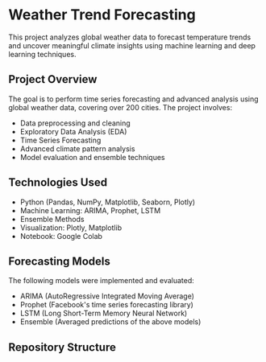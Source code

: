 # Weather Trend Forecasting

This project analyzes global weather data to forecast temperature trends and uncover meaningful climate insights using machine learning and deep learning techniques.

## Project Overview

The goal is to perform time series forecasting and advanced analysis using global weather data, covering over 200 cities. The project involves:

- Data preprocessing and cleaning  
- Exploratory Data Analysis (EDA)  
- Time Series Forecasting  
- Advanced climate pattern analysis  
- Model evaluation and ensemble techniques  

## Technologies Used

- Python (Pandas, NumPy, Matplotlib, Seaborn, Plotly)  
- Machine Learning: ARIMA, Prophet, LSTM  
- Ensemble Methods  
- Visualization: Plotly, Matplotlib  
- Notebook: Google Colab  

## Forecasting Models

The following models were implemented and evaluated:

- ARIMA (AutoRegressive Integrated Moving Average)  
- Prophet (Facebook's time series forecasting library)  
- LSTM (Long Short-Term Memory Neural Network)  
- Ensemble (Averaged predictions of the above models)  

## Repository Structure
